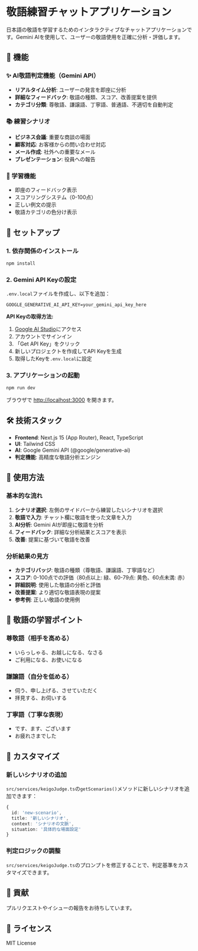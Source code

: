 # 敬語練習チャットアプリケーション

日本語の敬語を学習するためのインタラクティブなチャットアプリケーションです。Gemini AIを使用して、ユーザーの敬語使用を正確に分析・評価します。

## 🌟 機能

### ✨ AI敬語判定機能（Gemini API）
- **リアルタイム分析**: ユーザーの発言を即座に分析
- **詳細なフィードバック**: 敬語の種類、スコア、改善提案を提供
- **カテゴリ分類**: 尊敬語、謙譲語、丁寧語、普通語、不適切を自動判定

### 📚 練習シナリオ
- **ビジネス会議**: 重要な商談の場面
- **顧客対応**: お客様からの問い合わせ対応
- **メール作成**: 社外への重要なメール
- **プレゼンテーション**: 役員への報告

### 🎯 学習機能
- 即座のフィードバック表示
- スコアリングシステム（0-100点）
- 正しい例文の提示
- 敬語カテゴリの色分け表示

## 🚀 セットアップ

### 1. 依存関係のインストール
```bash
npm install
```

### 2. Gemini API Keyの設定
`.env.local`ファイルを作成し、以下を追加：
```
GOOGLE_GENERATIVE_AI_API_KEY=your_gemini_api_key_here
```

**API Keyの取得方法:**
1. [Google AI Studio](https://aistudio.google.com/)にアクセス
2. アカウントでサインイン
3. 「Get API Key」をクリック
4. 新しいプロジェクトを作成してAPI Keyを生成
5. 取得したKeyを`.env.local`に設定

### 3. アプリケーションの起動
```bash
npm run dev
```

ブラウザで [http://localhost:3000](http://localhost:3000) を開きます。

## 🛠️ 技術スタック

- **Frontend**: Next.js 15 (App Router), React, TypeScript
- **UI**: Tailwind CSS
- **AI**: Google Gemini API (@google/generative-ai)
- **判定機能**: 高精度な敬語分析エンジン

## 📖 使用方法

### 基本的な流れ
1. **シナリオ選択**: 左側のサイドバーから練習したいシナリオを選択
2. **敬語で入力**: チャット欄に敬語を使った文章を入力
3. **AI分析**: Gemini AIが即座に敬語を分析
4. **フィードバック**: 詳細な分析結果とスコアを表示
5. **改善**: 提案に基づいて敬語を改善

### 分析結果の見方
- **カテゴリバッジ**: 敬語の種類（尊敬語、謙譲語、丁寧語など）
- **スコア**: 0-100点での評価（80点以上: 緑、60-79点: 黄色、60点未満: 赤）
- **詳細説明**: 使用した敬語の分析と評価
- **改善提案**: より適切な敬語表現の提案
- **参考例**: 正しい敬語の使用例

## 🎯 敬語の学習ポイント

### 尊敬語（相手を高める）
- いらっしゃる、お越しになる、なさる
- ご利用になる、お使いになる

### 謙譲語（自分を低める）
- 伺う、申し上げる、させていただく
- 拝見する、お伺いする

### 丁寧語（丁寧な表現）
- です、ます、ございます
- お疲れさまでした

## 🔧 カスタマイズ

### 新しいシナリオの追加
`src/services/keigoJudge.ts`の`getScenarios()`メソッドに新しいシナリオを追加できます：

```typescript
{
  id: 'new-scenario',
  title: '新しいシナリオ',
  context: 'シナリオの文脈',
  situation: '具体的な場面設定'
}
```

### 判定ロジックの調整
`src/services/keigoJudge.ts`のプロンプトを修正することで、判定基準をカスタマイズできます。

## 🤝 貢献

プルリクエストやイシューの報告をお待ちしています。

## 📄 ライセンス

MIT License

